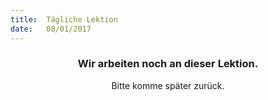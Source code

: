 ```yaml
---
title:  Tägliche Lektion
date:   08/01/2017
---
```


### <center>Wir arbeiten noch an dieser Lektion.</center>
<center>Bitte komme später zurück.</center>